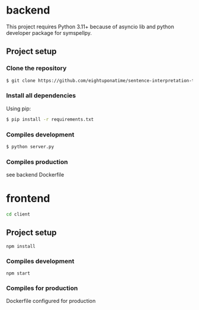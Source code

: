 # backend
This project requires Python 3.11+  because of asyncio lib and python developer package for symspellpy.

## Project setup
### Clone the repository
```sh
$ git clone https://github.com/eightuponatime/sentence-interpretation-tool.git
```
### Install all dependencies
Using pip:
```sh
$ pip install -r requirements.txt
```

### Compiles development
```sh
$ python server.py
```
### Compiles production
see backend Dockerfile

# frontend
```sh
cd client
```

## Project setup
```
npm install
```

### Compiles development
```
npm start
```

### Compiles for production
Dockerfile configured for production
